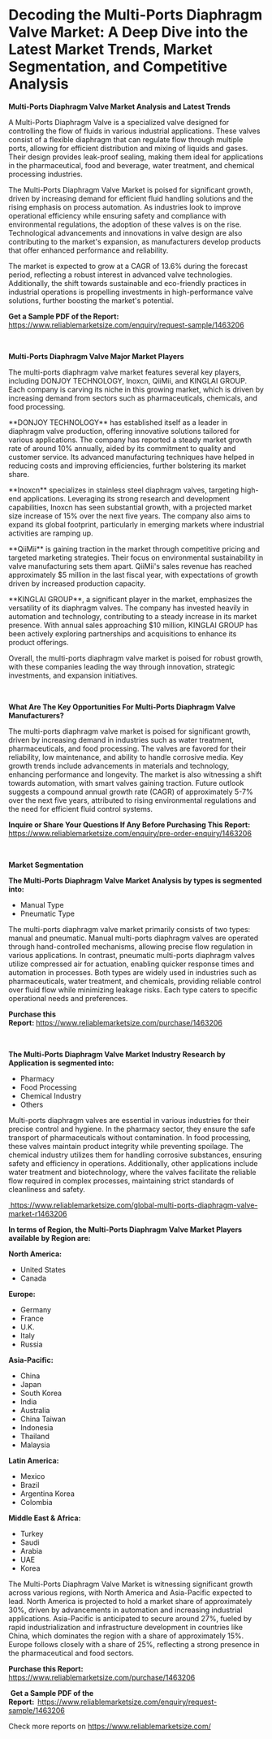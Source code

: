 <p><h1>Decoding the Multi-Ports Diaphragm Valve Market: A Deep Dive into the Latest Market Trends, Market Segmentation, and Competitive Analysis</h1></p><p><strong>Multi-Ports Diaphragm Valve Market Analysis and Latest Trends</strong></p>
<p><p>A Multi-Ports Diaphragm Valve is a specialized valve designed for controlling the flow of fluids in various industrial applications. These valves consist of a flexible diaphragm that can regulate flow through multiple ports, allowing for efficient distribution and mixing of liquids and gases. Their design provides leak-proof sealing, making them ideal for applications in the pharmaceutical, food and beverage, water treatment, and chemical processing industries.</p><p>The Multi-Ports Diaphragm Valve Market is poised for significant growth, driven by increasing demand for efficient fluid handling solutions and the rising emphasis on process automation. As industries look to improve operational efficiency while ensuring safety and compliance with environmental regulations, the adoption of these valves is on the rise. Technological advancements and innovations in valve design are also contributing to the market's expansion, as manufacturers develop products that offer enhanced performance and reliability.</p><p>The market is expected to grow at a CAGR of 13.6% during the forecast period, reflecting a robust interest in advanced valve technologies. Additionally, the shift towards sustainable and eco-friendly practices in industrial operations is propelling investments in high-performance valve solutions, further boosting the market's potential.</p></p>
<p><strong>Get a Sample PDF of the Report:&nbsp;</strong> <a href="https://www.reliablemarketsize.com/enquiry/request-sample/1463206?utm_campaign=1197&utm_medium=2&utm_source=Github&utm_content=ia&utm_term=27022025&utm_id=multi-ports-diaphragm-valve">https://www.reliablemarketsize.com/enquiry/request-sample/1463206</a></p>
<p>&nbsp;</p>
<p><strong>Multi-Ports Diaphragm Valve Major Market Players</strong></p>
<p><p>The multi-ports diaphragm valve market features several key players, including DONJOY TECHNOLOGY, Inoxcn, QiiMii, and KINGLAI GROUP. Each company is carving its niche in this growing market, which is driven by increasing demand from sectors such as pharmaceuticals, chemicals, and food processing.</p><p>**DONJOY TECHNOLOGY** has established itself as a leader in diaphragm valve production, offering innovative solutions tailored for various applications. The company has reported a steady market growth rate of around 10% annually, aided by its commitment to quality and customer service. Its advanced manufacturing techniques have helped in reducing costs and improving efficiencies, further bolstering its market share.</p><p>**Inoxcn** specializes in stainless steel diaphragm valves, targeting high-end applications. Leveraging its strong research and development capabilities, Inoxcn has seen substantial growth, with a projected market size increase of 15% over the next five years. The company also aims to expand its global footprint, particularly in emerging markets where industrial activities are ramping up.</p><p>**QiiMii** is gaining traction in the market through competitive pricing and targeted marketing strategies. Their focus on environmental sustainability in valve manufacturing sets them apart. QiiMii's sales revenue has reached approximately $5 million in the last fiscal year, with expectations of growth driven by increased production capacity.</p><p>**KINGLAI GROUP**, a significant player in the market, emphasizes the versatility of its diaphragm valves. The company has invested heavily in automation and technology, contributing to a steady increase in its market presence. With annual sales approaching $10 million, KINGLAI GROUP has been actively exploring partnerships and acquisitions to enhance its product offerings.</p><p>Overall, the multi-ports diaphragm valve market is poised for robust growth, with these companies leading the way through innovation, strategic investments, and expansion initiatives.</p></p>
<p>&nbsp;</p>
<p><strong>What Are The Key Opportunities For Multi-Ports Diaphragm Valve Manufacturers?</strong></p>
<p><p>The multi-ports diaphragm valve market is poised for significant growth, driven by increasing demand in industries such as water treatment, pharmaceuticals, and food processing. The valves are favored for their reliability, low maintenance, and ability to handle corrosive media. Key growth trends include advancements in materials and technology, enhancing performance and longevity. The market is also witnessing a shift towards automation, with smart valves gaining traction. Future outlook suggests a compound annual growth rate (CAGR) of approximately 5-7% over the next five years, attributed to rising environmental regulations and the need for efficient fluid control systems.</p></p>
<p><strong>Inquire or Share Your Questions If Any Before Purchasing This Report:</strong> <a href="https://www.reliablemarketsize.com/enquiry/pre-order-enquiry/1463206?utm_campaign=1197&utm_medium=2&utm_source=Github&utm_content=ia&utm_term=27022025&utm_id=multi-ports-diaphragm-valve">https://www.reliablemarketsize.com/enquiry/pre-order-enquiry/1463206</a></p>
<p>&nbsp;</p>
<p><strong>Market Segmentation</strong></p>
<p><strong>The Multi-Ports Diaphragm Valve Market Analysis by types is segmented into:</strong></p>
<p><ul><li>Manual Type</li><li>Pneumatic Type</li></ul></p>
<p><p>The multi-ports diaphragm valve market primarily consists of two types: manual and pneumatic. Manual multi-ports diaphragm valves are operated through hand-controlled mechanisms, allowing precise flow regulation in various applications. In contrast, pneumatic multi-ports diaphragm valves utilize compressed air for actuation, enabling quicker response times and automation in processes. Both types are widely used in industries such as pharmaceuticals, water treatment, and chemicals, providing reliable control over fluid flow while minimizing leakage risks. Each type caters to specific operational needs and preferences.</p></p>
<p><strong>Purchase this Report:&nbsp;</strong><a href="https://www.reliablemarketsize.com/purchase/1463206?utm_campaign=1197&utm_medium=2&utm_source=Github&utm_content=ia&utm_term=27022025&utm_id=multi-ports-diaphragm-valve">https://www.reliablemarketsize.com/purchase/1463206</a></p>
<p>&nbsp;</p>
<p><strong>The Multi-Ports Diaphragm Valve Market Industry Research by Application is segmented into:</strong></p>
<p><ul><li>Pharmacy</li><li>Food Processing</li><li>Chemical Industry</li><li>Others</li></ul></p>
<p><p>Multi-ports diaphragm valves are essential in various industries for their precise control and hygiene. In the pharmacy sector, they ensure the safe transport of pharmaceuticals without contamination. In food processing, these valves maintain product integrity while preventing spoilage. The chemical industry utilizes them for handling corrosive substances, ensuring safety and efficiency in operations. Additionally, other applications include water treatment and biotechnology, where the valves facilitate the reliable flow required in complex processes, maintaining strict standards of cleanliness and safety.</p></p>
<p><a href="https://www.reliablemarketsize.com/global-multi-ports-diaphragm-valve-market-r1463206?utm_campaign=1197&utm_medium=2&utm_source=Github&utm_content=ia&utm_term=27022025&utm_id=multi-ports-diaphragm-valve">&nbsp;https://www.reliablemarketsize.com/global-multi-ports-diaphragm-valve-market-r1463206</a></p>
<p><strong>In terms of Region, the Multi-Ports Diaphragm Valve Market Players available by Region are:</strong></p>
<p>
    <p> <strong> North America: </strong>
        <ul>
            <li>United States</li>
            <li>Canada</li>
        </ul>
        </p> 
    <p> <strong> Europe: </strong>
        <ul>
            <li>Germany</li>
            <li>France</li>
            <li>U.K.</li>
            <li>Italy</li>
            <li>Russia</li>
        </ul>
        </p> 
    <p> <strong> Asia-Pacific: </strong>
        <ul>
            <li>China</li>
            <li>Japan</li>
            <li>South Korea</li>
            <li>India</li>
            <li>Australia</li>
            <li>China Taiwan</li>
            <li>Indonesia</li>
            <li>Thailand</li>
            <li>Malaysia</li>
        </ul>
        </p> 
    <p> <strong> Latin America: </strong>
        <ul>
            <li>Mexico</li>
            <li>Brazil</li>
            <li>Argentina Korea</li>
            <li>Colombia</li>
        </ul>
        </p> 
    <p> <strong> Middle East & Africa: </strong>
        <ul>
            <li>Turkey</li>
            <li>Saudi</li>
            <li>Arabia</li>
            <li>UAE</li>
            <li>Korea</li>
        </ul>
    </p>
    </p>
<p><p>The Multi-Ports Diaphragm Valve Market is witnessing significant growth across various regions, with North America and Asia-Pacific expected to lead. North America is projected to hold a market share of approximately 30%, driven by advancements in automation and increasing industrial applications. Asia-Pacific is anticipated to secure around 27%, fueled by rapid industrialization and infrastructure development in countries like China, which dominates the region with a share of approximately 15%. Europe follows closely with a share of 25%, reflecting a strong presence in the pharmaceutical and food sectors.</p></p>
<p><strong>Purchase this Report: </strong><a href="https://www.reliablemarketsize.com/purchase/1463206?utm_campaign=1197&utm_medium=2&utm_source=Github&utm_content=ia&utm_term=27022025&utm_id=multi-ports-diaphragm-valve">https://www.reliablemarketsize.com/purchase/1463206</a></p>
<p>&nbsp;<strong>Get a Sample PDF of the Report:&nbsp;&nbsp;</strong><a href="https://www.reliablemarketsize.com/enquiry/request-sample/1463206?utm_campaign=1197&utm_medium=2&utm_source=Github&utm_content=ia&utm_term=27022025&utm_id=multi-ports-diaphragm-valve">https://www.reliablemarketsize.com/enquiry/request-sample/1463206</a></p>
<p><strong></strong></p>
<p>Check more reports on <a href="https://www.reliablemarketsize.com/?utm_campaign=1197&utm_medium=2&utm_source=Github&utm_content=ia&utm_term=27022025&utm_id=multi-ports-diaphragm-valve">https://www.reliablemarketsize.com/</a></p>